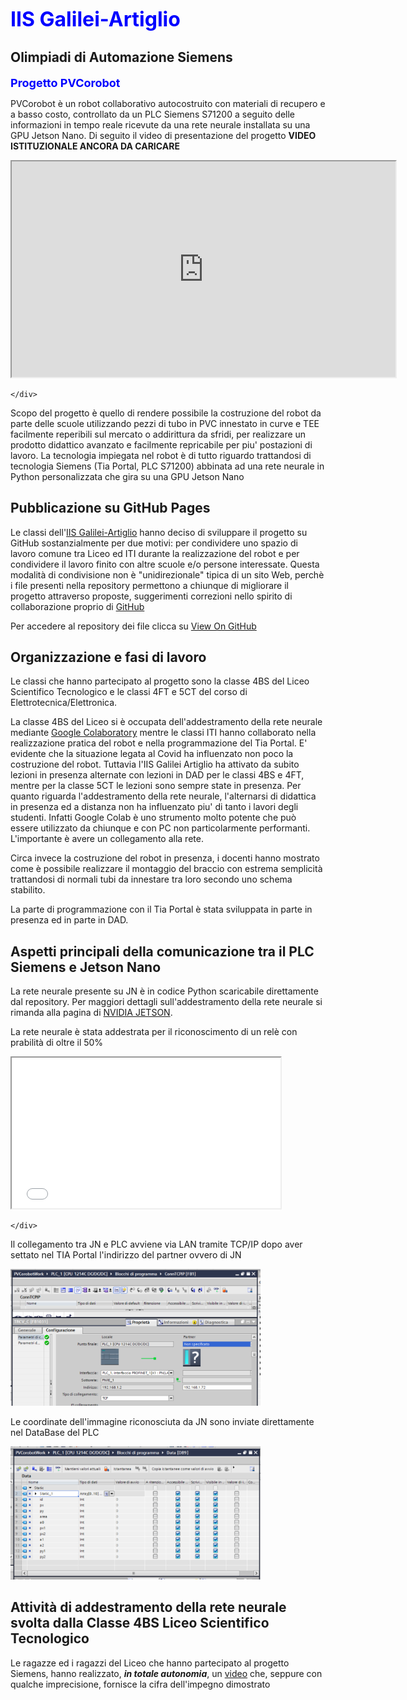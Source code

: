 <b><font color='blue' size='6'>IIS Galilei-Artiglio</font></b>


## Olimpiadi di Automazione Siemens


<b><font color='blue' size='4'>Progetto PVCorobot</font></b>

PVCorobot è un robot collaborativo autocostruito con materiali di recupero e a basso costo, controllato da un PLC Siemens S71200 a seguito delle informazioni in tempo reale ricevute da una rete neurale installata su una GPU Jetson Nano. Di seguito il video di presentazione del progetto **VIDEO ISTITUZIONALE ANCORA DA CARICARE**
 
<html lang="it"> 

<body>
    <div class="container">
         <!-- finestra popup 3 -->
        <a href="#x" class="overlay" id="win3"></a>
        <div class="popup">
            <div class="video">
         <!-- il link you tube deve essere selezionato dal link di rete lasciando la cartella embed -->
		    <iframe width="614" height="345" src="https://www.youtube.com/embed/2P0j74Kl6sE" ></iframe>
            </div>
            <a class="close" title="Chiudere" href="modal.html" onclick = "modal.html(); return false;"></a>
        </div>
       
    </div>
</body>
</html>

Scopo del progetto è quello di rendere possibile la costruzione del robot da parte delle scuole utilizzando pezzi di tubo in PVC innestato in curve e TEE facilmente reperibili sul mercato o addirittura da sfridi, per realizzare un prodotto didattico avanzato e facilmente repricabile per piu' postazioni di lavoro. La tecnologia impiegata nel robot è di tutto riguardo trattandosi di tecnologia Siemens (Tia Portal, PLC S71200) abbinata ad una rete neurale in Python personalizzata che gira su una GPU Jetson Nano

## Pubblicazione su GitHub Pages
Le classi dell'[IIS Galilei-Artiglio](http://www.iisgalileiartiglio.gov.it/) hanno deciso di sviluppare il progetto su GitHub sostanzialmente per due motivi: per condividere uno spazio di lavoro comune tra Liceo ed ITI durante la realizzazione del robot e per condividere il lavoro finito con altre scuole e/o persone interessate. 
Questa modalità di condivisione non è "unidirezionale" tipica di un sito Web, perchè i file presenti nella repository permettono a chiunque di migliorare il progetto attraverso proposte, suggerimenti correzioni nello spirito di collaborazione proprio di [GitHub](https://guides.github.com/activities/hello-world/)

Per accedere al repository dei file clicca su [View On GitHub](https://github.com/iis-galilei-artiglio/Olimpiadi-Siemens-2021)

## Organizzazione e fasi di lavoro
Le classi che hanno partecipato al progetto sono la classe 4BS del Liceo Scientifico Tecnologico e le classi 4FT e 5CT del corso di Elettrotecnica/Elettronica.

La classe 4BS del Liceo si è occupata dell'addestramento della rete neurale mediante [Google Colaboratory](https://research.google.com/colaboratory/faq.html) mentre le classi ITI hanno collaborato nella realizzazione pratica del robot e nella programmazione del Tia Portal. E' evidente che la situazione legata al Covid ha influenzato non poco la costruzione del robot. Tuttavia l'IIS Galilei Artiglio ha attivato da subito lezioni in presenza alternate con lezioni in DAD per le classi 4BS e 4FT, mentre per la classe 5CT le lezioni sono sempre state in presenza. Per quanto riguarda l'addestramento della rete neurale, l'alternarsi di didattica in presenza ed a distanza non ha influenzato piu' di tanto i lavori degli studenti. Infatti Google Colab è uno strumento molto potente che può essere utilizzato da chiunque e con PC non particolarmente performanti. L'importante è avere un collegamento alla rete.

Circa invece la costruzione del robot in presenza, i docenti hanno mostrato come è possibile realizzare il montaggio del braccio con estrema semplicità trattandosi di normali tubi da innestare tra loro secondo uno schema stabilito.

La parte di programmazione con il Tia Portal è stata sviluppata in parte in presenza ed in parte in DAD.

## Aspetti principali della comunicazione tra il PLC Siemens e Jetson Nano
La rete neurale presente su JN è in codice Python scaricabile direttamente dal repository. Per maggiori dettagli sull'addestramento della rete neurale si rimanda alla pagina di [NVIDIA JETSON](https://github.com/dusty-nv/jetson-inference).

La rete neurale è stata addestrata per il riconoscimento di un relè con prabilità di oltre il 50%

<html lang="it"> 

<body>
    <div class="container">
         <!-- finestra popup 3 -->
        <a href="#x" class="overlay" id="win3"></a>
        <div class="popup">
            <div class="video">
         <!-- il link you tube deve essere selezionato dal link di rete lasciando la cartella embed -->
		    <iframe width="430" height="241" src="images/scanrele.mp4" ></iframe>
            </div>
            <a class="close" title="Chiudere" href="modal.html" onclick = "modal.html(); return false;"></a>
        </div>
       
    </div>
</body>
</html>




Il collegamento tra JN e PLC avviene via LAN tramite TCP/IP dopo aver settato nel TIA Portal l'indirizzo del partner ovvero di JN

<img src="images/connect_plc_JN.png" width=400>

Le coordinate dell'immagine riconosciuta da JN sono inviate direttamente nel DataBase del PLC

<img src="images/db.png" width=400>


## Attività di addestramento della rete neurale svolta dalla Classe 4BS Liceo Scientifico Tecnologico
Le ragazze ed i ragazzi del Liceo che hanno partecipato al progetto Siemens, hanno realizzato, **_in totale autonomia_**,  un [video](https://www.youtube.com/watch?v=2P0j74Kl6sE&feature=emb_imp_woyt) che, seppure con qualche imprecisione, fornisce la cifra dell'impegno dimostrato


